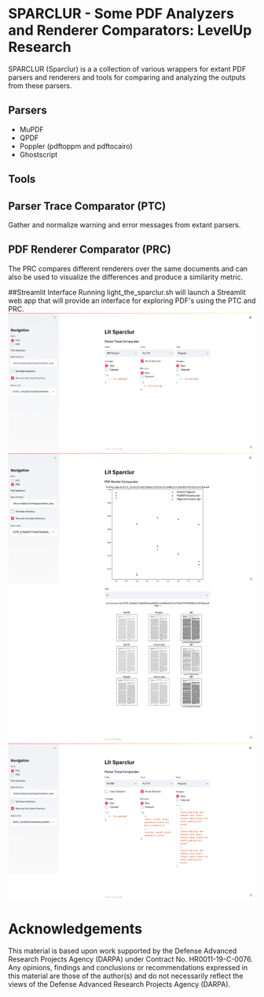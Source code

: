 # SPARCLUR - Some PDF Analyzers and Renderer Comparators: LevelUp Research

SPARCLUR (Sparclur) is a a collection of various wrappers for extant PDF 
parsers and renderers and tools for comparing and analyzing the outputs from
these parsers.

## Parsers
* MuPDF
* QPDF
* Poppler (pdftoppm and pdftocairo)
* Ghostscript

## Tools
## Parser Trace Comparator (PTC)
Gather and normalize warning and error messages from extant parsers.

## PDF Renderer Comparator (PRC)

The PRC compares different renderers over the same documents and can also be used
to visualize the differences and produce a similarity metric.

##Streamlit Interface
Running light_the_sparclur.sh will launch a Streamlit web app that will provide an interface for 
exploring PDF's using the PTC and PRC.
![](./images/lit_sparclur_ptc_no_warnings.png)
![](./images/lit_sparclur_prc_2.png)
![](./images/lit_sparclur_ptc_warnings.png)

# Acknowledgements

This material is based upon work supported by the Defense Advanced Research 
Projects Agency (DARPA) under Contract No. HR0011-19-C-0076. Any opinions, 
findings and conclusions or recommendations expressed in this material are 
those of the author(s) and do not necessarily reflect the views of the 
Defense Advanced Research Projects Agency (DARPA).
